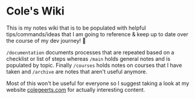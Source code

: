 # Cole's Wiki

This is my notes wiki that is to be populated with helpful tips/commands/ideas that I am going to reference & keep up to date over the course of my dev journey! 💙

`/documentation` documents processes that are repeated based on a checklist or list of steps whereas `/main` holds general notes and is populated by topic. Finally `/courses` holds notes on courses that I have taken and `/archive` are notes that aren't useful anymore.

Most of this won't be useful for everyone so I suggest taking a look at my website [colegeerts.com](https://colegeerts.com/) for actually interesting content.
